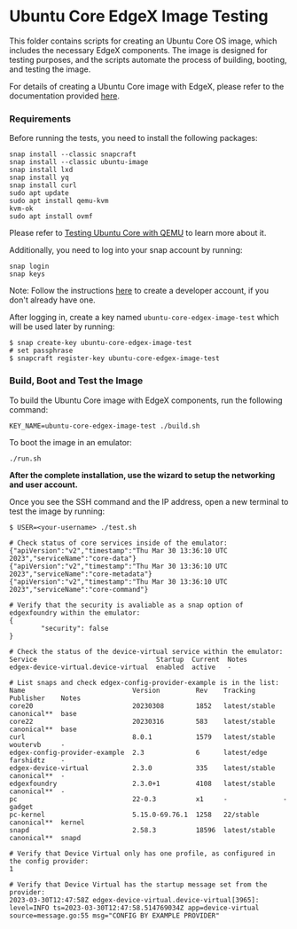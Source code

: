 # Ubuntu Core EdgeX Image Testing

This folder contains scripts for creating an Ubuntu Core OS image, which includes the necessary EdgeX components. The image is designed for testing purposes, and the scripts automate the process of building, booting, and testing the image. 

For details of creating a Ubuntu Core image with EdgeX, please refer to the documentation provided [here](https://docs.edgexfoundry.org/2.3/examples/Ch-OSImageWithEdgeX/#a-create-an-image-with-edgex-components).

### Requirements
Before running the tests, you need to install the following packages:
```
snap install --classic snapcraft
snap install --classic ubuntu-image
snap install lxd
snap install yq
snap install curl
sudo apt update
sudo apt install qemu-kvm
kvm-ok
sudo apt install ovmf
```
Please refer to [Testing Ubuntu Core with QEMU](https://ubuntu.com/core/docs/testing-with-qemu) to learn more about it.

Additionally, you need to log into your snap account by running:
```
snap login
snap keys
```
Note: Follow the instructions [here](https://snapcraft.io/docs/creating-your-developer-account) to create a developer account, if you don't already have one.

After logging in, create a key named `ubuntu-core-edgex-image-test` which will be used later by running:
```
$ snap create-key ubuntu-core-edgex-image-test
# set passphrase
$ snapcraft register-key ubuntu-core-edgex-image-test
```


### Build, Boot and Test the Image
To build the Ubuntu Core image with EdgeX components, run the following command:
```
KEY_NAME=ubuntu-core-edgex-image-test ./build.sh
```
To boot the image in an emulator:
```
./run.sh
```
**After the complete installation, use the wizard to setup the networking and user account.**

Once you see the SSH command and the IP address, open a new terminal to test the image by running:

```
$ USER=<your-username> ./test.sh

# Check status of core services inside of the emulator:
{"apiVersion":"v2","timestamp":"Thu Mar 30 13:36:10 UTC 2023","serviceName":"core-data"}
{"apiVersion":"v2","timestamp":"Thu Mar 30 13:36:10 UTC 2023","serviceName":"core-metadata"}
{"apiVersion":"v2","timestamp":"Thu Mar 30 13:36:10 UTC 2023","serviceName":"core-command"}

# Verify that the security is avaliable as a snap option of edgexfoundry within the emulator:
{
        "security": false
}

# Check the status of the device-virtual service within the emulator:
Service                              Startup  Current  Notes
edgex-device-virtual.device-virtual  enabled  active   -

# List snaps and check edgex-config-provider-example is in the list:
Name                           Version         Rev    Tracking       Publisher    Notes
core20                         20230308        1852   latest/stable  canonical**  base
core22                         20230316        583    latest/stable  canonical**  base
curl                           8.0.1           1579   latest/stable  woutervb     -
edgex-config-provider-example  2.3             6      latest/edge    farshidtz    -
edgex-device-virtual           2.3.0           335    latest/stable  canonical**  -
edgexfoundry                   2.3.0+1         4108   latest/stable  canonical**  -
pc                             22-0.3          x1     -              -            gadget
pc-kernel                      5.15.0-69.76.1  1258   22/stable      canonical**  kernel
snapd                          2.58.3          18596  latest/stable  canonical**  snapd

# Verify that Device Virtual only has one profile, as configured in the config provider:
1

# Verify that Device Virtual has the startup message set from the provider:
2023-03-30T12:47:58Z edgex-device-virtual.device-virtual[3965]: level=INFO ts=2023-03-30T12:47:58.514769034Z app=device-virtual source=message.go:55 msg="CONFIG BY EXAMPLE PROVIDER"

```
